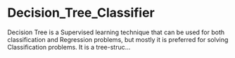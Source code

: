 # Decision_Tree_Classifier
Decision Tree is a Supervised learning technique that can be used for both classification and Regression problems, but mostly it is preferred for solving Classification problems. It is a tree-struc…
